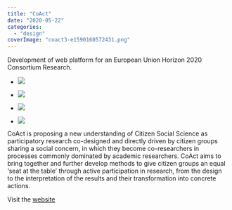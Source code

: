 ```yaml
---
title: "CoAct"
date: "2020-05-22"
categories: 
  - "design"
coverImage: "coact3-e1590160572431.png"
---
```


Development of web platform for an European Union Horizon 2020 Consortium Research.

- [![](images/coact1-e1590160464450-1024x519.png)](https://thisismyart.eratudomato.online/wp-content/uploads/sites/11/2020/05/coact1-e1590160464450.png)
    
- [![](images/coact2-e1590160536255-1024x524.png)](https://thisismyart.eratudomato.online/wp-content/uploads/sites/11/2020/05/coact2-e1590160536255.png)
    
- [![](images/coact3-e1590160572431-1024x522.png)](https://thisismyart.eratudomato.online/wp-content/uploads/sites/11/2020/05/coact3-e1590160572431.png)
    
- [![](images/coact4-e1590160616428-1024x524.png)](https://thisismyart.eratudomato.online/wp-content/uploads/sites/11/2020/05/coact4-e1590160616428.png)
    

CoAct is proposing a new understanding of Citizen Social Science as participatory research co-designed and directly driven by citizen groups sharing a social concern, in which they become co-researchers in processes commonly dominated by academic researchers. CoAct aims to bring together and further develop methods to give citizen groups an equal ‘seat at the table’ through active participation in research, from the design to the interpretation of the results and their transformation into concrete actions.

Visit the [website](https://coactproject.eu)
